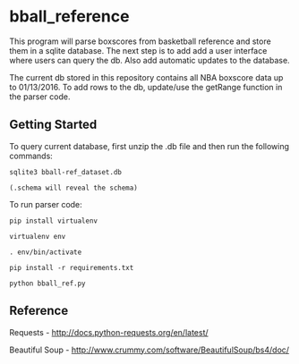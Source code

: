 # bball_reference

This program will parse boxscores from basketball reference and store them in a sqlite database. The next step is to add add a user interface where users can query the db. Also add automatic updates to the database.

The current db stored in this repository contains all NBA boxscore data up to 01/13/2016. To add rows to the db, update/use the getRange function in the parser code.    

Getting Started
---------------
To query current database, first unzip the .db file and then run the following commands:

    sqlite3 bball-ref_dataset.db

    (.schema will reveal the schema)

To run parser code: 

    pip install virtualenv

    virtualenv env

    . env/bin/activate

    pip install -r requirements.txt

    python bball_ref.py

Reference
---------
Requests -
http://docs.python-requests.org/en/latest/

Beautiful Soup - 
http://www.crummy.com/software/BeautifulSoup/bs4/doc/

